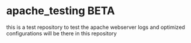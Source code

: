 apache_testing BETA
==============
this is a test repository to test the apache webserver 
logs and optimized configurations will be there in this repository
